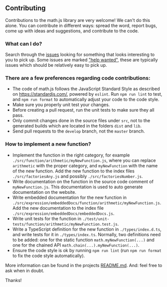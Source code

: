 ## Contributing

Contributions to the math.js library are very welcome! We can't do this alone. You can contribute in different ways: spread the word, report bugs, come up with ideas and suggestions, and contribute to the code.

### What can I do?

Search through the [issues](https://github.com/josdejong/mathjs/issues) looking
  for something that looks interesting to you to pick up. Some issues are marked
  ["help wanted"](https://github.com/josdejong/mathjs/issues?q=is%3Aissue+is%3Aopen+label%3A%22help+wanted%22),
  these are typically issues which should be relatively easy to pick up.

### There are a few preferences regarding code contributions:

- The code of math.js follows the JavaScript Standard Style as described on https://standardjs.com/, powered by `eslint`. Run `npm run lint` to test, and `npm run format` to automatically adjust your code to the code style.
- Make sure you properly unit test your changes.
- Before creating a pull request, run the unit tests to make sure they all pass.
- Only commit changes done in the source files under `src`, not to the generated builds
  which are located in the folders `dist` and `lib`.
- Send pull requests to the `develop` branch, not the `master` branch.

### How to implement a new function?

- Implement the function in the right category, for example `./src/function/arithmetic/myNewFunction.js`, where you can replace `arithmetic` with the proper category, and `myNewFunction` with the name of the new function. Add the new function to the index files `./src/factoriesAny.js` and possibly `./src/factoriesNumber.js`.
- Write documentation on the function in the source code comment of `myNewFunction.js`. This documentation is used to auto generate documentation on the website.
- Write embedded documentation for the new function in `./src/expression/embeddedDocs/function/arithmetic/myNewFunction.js`. Add the new documentation to the index file `./src/expression/embeddedDocs/embeddedDocs.js`.
- Write unit tests for the function in `./test/unit-tests/function/arithmetic/myNewFunction.test.js`.
- Write a TypeScript definition for the new function in `./types/index.d.ts`, and write tests for it in `./types/index.ts`. Normally, two definitions need to be added: one for the static function `math.myNewFunction(...)` and one for the chained API `math.chain(...).myNewFunction(...)`. 
- Ensure the code style is ok by running `npm run lint` (run `npm run format` to fix the code style automatically).

More information can be found in the projects [README.md](https://github.com/josdejong/mathjs#readme). And: feel free to ask when in doubt.

Thanks!
